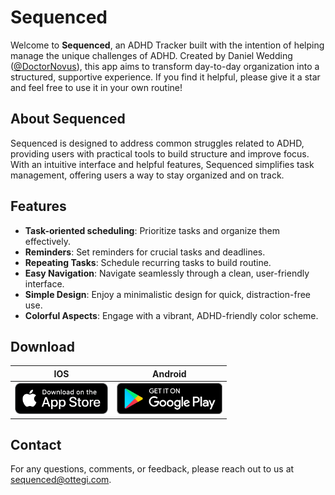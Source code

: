 # Sequenced

Welcome to **Sequenced**, an ADHD Tracker built with the intention of helping manage the unique challenges of ADHD. Created by Daniel Wedding ([@DoctorNovus](https://github.com/DoctorNovus)), this app aims to transform day-to-day organization into a structured, supportive experience. If you find it helpful, please give it a star and feel free to use it in your own routine!

## About Sequenced

Sequenced is designed to address common struggles related to ADHD, providing users with practical tools to build structure and improve focus. With an intuitive interface and helpful features, Sequenced simplifies task management, offering users a way to stay organized and on track.

## Features

- **Task-oriented scheduling**: Prioritize tasks and organize them effectively.
- **Reminders**: Set reminders for crucial tasks and deadlines.
- **Repeating Tasks**: Schedule recurring tasks to build routine.
- **Easy Navigation**: Navigate seamlessly through a clean, user-friendly interface.
- **Simple Design**: Enjoy a minimalistic design for quick, distraction-free use.
- **Colorful Aspects**: Engage with a vibrant, ADHD-friendly color scheme.

## Download

| IOS | Android |
| :-: | :-: |
| [<img src="frontend/resources/app-store-badge.png" height="50">](https://apps.apple.com/us/app/sequenced-adhd-manager/id6478198104) | [<img src="frontend/resources/google-play-badge.png" height="50">](https://play.google.com/store/apps/details?id=com.ottegi.sequenced) |

## Contact

For any questions, comments, or feedback, please reach out to us at [sequenced@ottegi.com](mailto:sequenced@ottegi.com).
